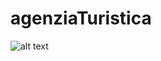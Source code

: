 # agenziaTuristica
![alt text](https://github.com/[loricur321]/[LiamBartolini/agenziaTuristica]/blob/[Lorenzo]/C:\Users\loric\Desktop\agenziaTuristica\CasiDuso.png?raw=true)
